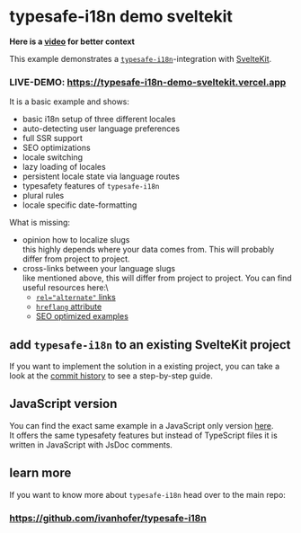 # typesafe-i18n demo sveltekit

**Here is a [video](https://www.youtube.com/watch?v=C6O5pMMMTG0) for better context**

This example demonstrates a [`typesafe-i18n`](https://github.com/ivanhofer/typesafe-i18n)-integration with [SvelteKit](https://kit.svelte.dev/).

### LIVE-DEMO: https://typesafe-i18n-demo-sveltekit.vercel.app

It is a basic example and shows:
 - basic i18n setup of three different locales
 - auto-detecting user language preferences
 - full SSR support
 - SEO optimizations
 - locale switching
 - lazy loading of locales
 - persistent locale state via language routes
 - typesafety features of `typesafe-i18n`
 - plural rules
 - locale specific date-formatting

What is missing:
 - opinion how to localize slugs\
   this highly depends where your data comes from. This will probably differ from project to project.
 - cross-links between your language slugs\
   like mentioned above, this will differ from project to project. You can find useful resources here:\
    - [`rel="alternate"` links](https://developer.mozilla.org/en-US/docs/Web/HTML/Attributes/rel#attr-alternate)
    - [`hreflang` attribute](https://developer.mozilla.org/de/docs/Web/HTML/Element/a#attr-hreflang)
    - [SEO optimized examples](https://developers.google.com/search/docs/advanced/crawling/localized-versions)


## add `typesafe-i18n` to an existing SvelteKit project

If you want to implement the solution in a existing project, you can take a look at the [commit history](https://github.com/ivanhofer/typesafe-i18n-demo-sveltekit/commits/main) to see a step-by-step guide.


## JavaScript version

You can find the exact same example in a JavaScript only version [here](https://github.com/ivanhofer/typesafe-i18n-demo-sveltekit-jsdoc).\
It offers the same typesafety features but instead of TypeScript files it is written in JavaScript with JsDoc comments.


## learn more

If you want to know more about `typesafe-i18n` head over to the main repo:

### https://github.com/ivanhofer/typesafe-i18n
